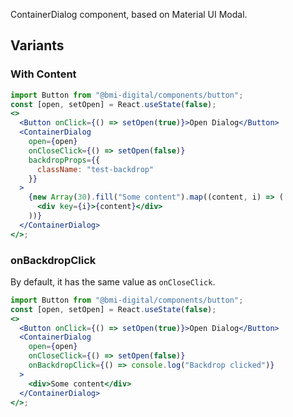 ContainerDialog component, based on Material UI Modal.

## Variants

### With Content

```jsx
import Button from "@bmi-digital/components/button";
const [open, setOpen] = React.useState(false);
<>
  <Button onClick={() => setOpen(true)}>Open Dialog</Button>
  <ContainerDialog
    open={open}
    onCloseClick={() => setOpen(false)}
    backdropProps={{
      className: "test-backdrop"
    }}
  >
    {new Array(30).fill("Some content").map((content, i) => (
      <div key={i}>{content}</div>
    ))}
  </ContainerDialog>
</>;
```

### onBackdropClick

By default, it has the same value as `onCloseClick`.

```jsx
import Button from "@bmi-digital/components/button";
const [open, setOpen] = React.useState(false);
<>
  <Button onClick={() => setOpen(true)}>Open Dialog</Button>
  <ContainerDialog
    open={open}
    onCloseClick={() => setOpen(false)}
    onBackdropClick={() => console.log("Backdrop clicked")}
  >
    <div>Some content</div>
  </ContainerDialog>
</>;
```
